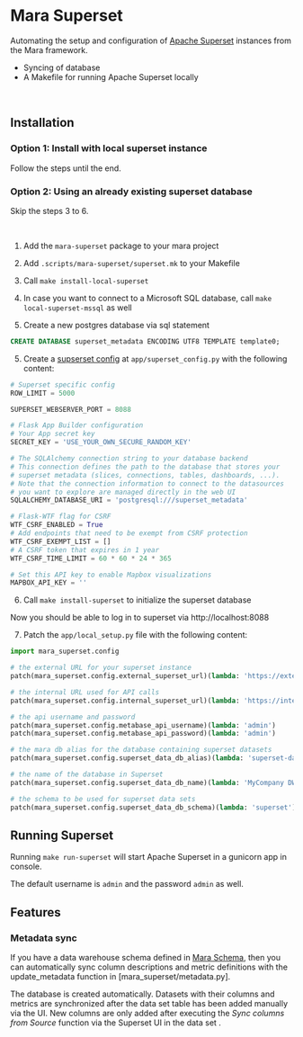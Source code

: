 # Mara Superset

Automating the setup and configuration of [Apache Superset](https://github.com/apache/superset) instances from the Mara framework.

* Syncing of database
* A Makefile for running Apache Superset locally

&nbsp;

## Installation

### Option 1: Install with local superset instance

Follow the steps until the end.

### Option 2: Using an already existing superset database

Skip the steps 3 to 6.

&nbsp;

1. Add the `mara-superset` package to your mara project
2. Add `.scripts/mara-superset/superset.mk` to your Makefile

3. Call `make install-local-superset`
4. In case you want to connect to a Microsoft SQL database, call `make local-superset-mssql` as well
5. Create a new postgres database via sql statement
```sql
CREATE DATABASE superset_metadata ENCODING UTF8 TEMPLATE template0;
```
5. Create a [supserset config](https://superset.apache.org/docs/installation/configuring-superset) at `app/superset_config.py` with the following content:
``` py
# Superset specific config
ROW_LIMIT = 5000

SUPERSET_WEBSERVER_PORT = 8088

# Flask App Builder configuration
# Your App secret key
SECRET_KEY = 'USE_YOUR_OWN_SECURE_RANDOM_KEY'

# The SQLAlchemy connection string to your database backend
# This connection defines the path to the database that stores your
# superset metadata (slices, connections, tables, dashboards, ...).
# Note that the connection information to connect to the datasources
# you want to explore are managed directly in the web UI
SQLALCHEMY_DATABASE_URI = 'postgresql:///superset_metadata'

# Flask-WTF flag for CSRF
WTF_CSRF_ENABLED = True
# Add endpoints that need to be exempt from CSRF protection
WTF_CSRF_EXEMPT_LIST = []
# A CSRF token that expires in 1 year
WTF_CSRF_TIME_LIMIT = 60 * 60 * 24 * 365

# Set this API key to enable Mapbox visualizations
MAPBOX_API_KEY = ''
```
6. Call `make install-superset` to initialize the superset database

Now you should be able to log in to superset via http://localhost:8088

7. Patch the `app/local_setup.py` file with the following content:
``` py
import mara_superset.config

# the external URL for your superset instance
patch(mara_superset.config.external_superset_url)(lambda: 'https://external-superset-url.com/')

# the internal URL used for API calls
patch(mara_superset.config.internal_superset_url)(lambda: 'https://internal-superset-dns-name.local/')

# the api username and password
patch(mara_superset.config.metabase_api_username)(lambda: 'admin')
patch(mara_superset.config.metabase_api_password)(lambda: 'admin')

# the mara db alias for the database containing superset datasets
patch(mara_superset.config.superset_data_db_alias)(lambda: 'superset-data-read')

# the name of the database in Superset
patch(mara_superset.config.superset_data_db_name)(lambda: 'MyCompany DWH')

# the schema to be used for superset data sets
patch(mara_superset.config.superset_data_db_schema)(lambda: 'superset')
```

## Running Superset

Running `make run-superset` will start Apache Superset in a gunicorn app in console.

The default username is `admin` and the password `admin` as well.

## Features

### Metadata sync

If you have a data warehouse schema defined in [Mara Schema](https://github.com/mara/mara-schema), then you can automatically sync column descriptions and metric definitions with the update_metadata function in [mara_superset/metadata.py].

The database is created automatically. Datasets with their columns and metrics are synchronized after the data set table has been added manually via the UI. New columns are only added after executing the *Sync columns from Source* function via the Superset UI in the data set .
